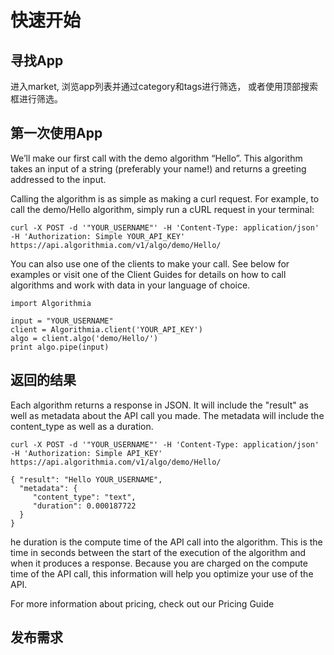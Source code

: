# 快速开始


## 寻找App
进入market, 浏览app列表并通过category和tags进行筛选， 或者使用顶部搜索框进行筛选。

## 第一次使用App

We’ll make our first call with the demo algorithm “Hello”. This algorithm takes an input of a string (preferably your name!) and returns a greeting addressed to the input.

Calling the algorithm is as simple as making a curl request. For example, to call the demo/Hello algorithm, simply run a cURL request in your terminal:

```$xslt
curl -X POST -d '"YOUR_USERNAME"' -H 'Content-Type: application/json' -H 'Authorization: Simple YOUR_API_KEY' https://api.algorithmia.com/v1/algo/demo/Hello/
```

You can also use one of the clients to make your call. See below for examples or visit one of the Client Guides for details on how to call algorithms and work with data in your language of choice.

```$xslt
import Algorithmia

input = "YOUR_USERNAME"
client = Algorithmia.client('YOUR_API_KEY')
algo = client.algo('demo/Hello/')
print algo.pipe(input)
```

## 返回的结果
Each algorithm returns a response in JSON. It will include the "result" as well as metadata about the API call you made. The metadata will include the content_type as well as a duration.
```$xslt
curl -X POST -d '"YOUR_USERNAME"' -H 'Content-Type: application/json' -H 'Authorization: Simple API_KEY' https://api.algorithmia.com/v1/algo/demo/Hello/

{ "result": "Hello YOUR_USERNAME",
  "metadata": {
     "content_type": "text",
     "duration": 0.000187722
  }
}
```
he duration is the compute time of the API call into the algorithm. This is the time in seconds between the start of the execution of the algorithm and when it produces a response. Because you are charged on the compute time of the API call, this information will help you optimize your use of the API.

For more information about pricing, check out our Pricing Guide


## 发布需求
<!--
这些是注释文本，不会显示
## 如何寻找可用的module/app/dataset
1. 进入market选择module/app/dataset，输入搜索关键字

## 如何寻找别人提出的app需求
1. 进入request

## 如何创建第一个app

# APP开发
	notebook相关功能介绍
	如何调用别人写好的module、dataset
	如何将做好的项目deploy
	如何用写好的app回答需求


# 发布需求
	在哪里可以发布需求
	发布需求的类型及注意事项
		module
		dataset
# 交流讨论
	如何回答别人的问题

-->
